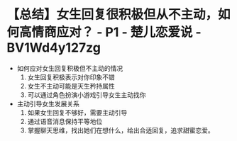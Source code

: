 # 【总结】女生回复很积极但从不主动，如何高情商应对？ - P1 - 楚儿恋爱说 - BV1Wd4y127zg

-   如何应对女生回复积极但不主动的情况
    1.  女生回复积极表示对你印象不错
    2.  女生不主动可能是天生矜持属性
    3.  可以通过角色扮演小游戏引导女生主动找你
-   主动引导女生发展关系
    1.  如果女生回复不够好，需要主动引导
    2.  通过语音消息保持平等地位
    3.  掌握聊天思维，找出她们在想什么，给出合适回复，追求甜蜜恋爱。